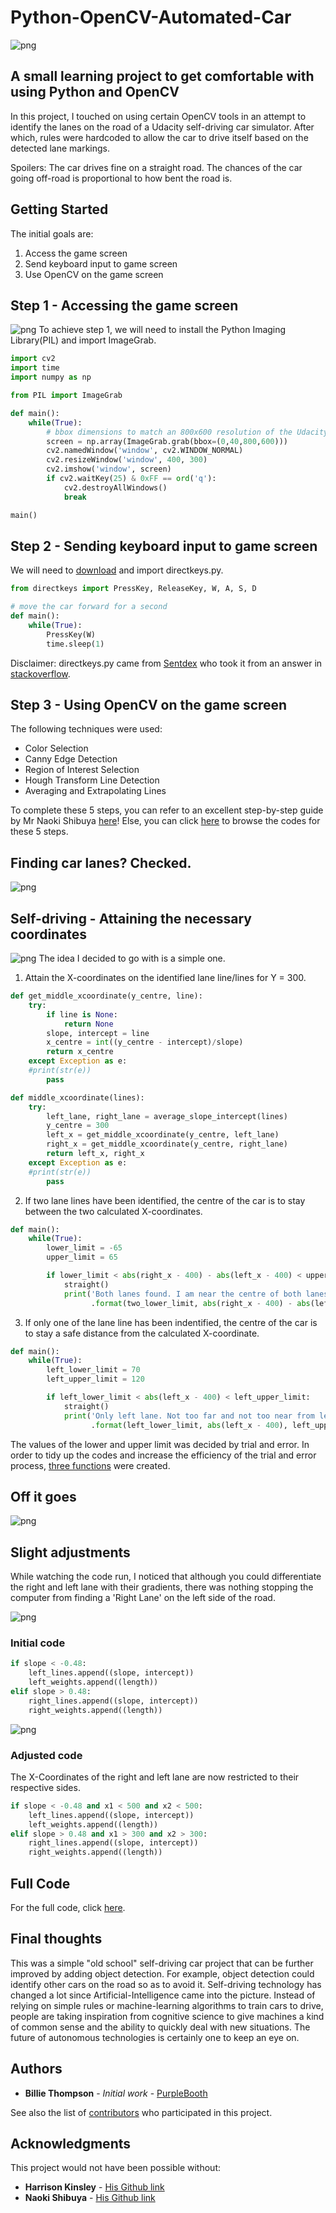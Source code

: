 # Python-OpenCV-Automated-Car

![png](Images/3.png)

## A small learning project to get comfortable with using Python and OpenCV
In this project, I touched on using certain 
OpenCV tools in an attempt to identify the lanes on the road of a Udacity self-driving car simulator. After which, rules were hardcoded to allow the car to drive itself based on the detected lane markings.
  
Spoilers: The car drives fine on a straight road. The chances of the car going off-road is proportional to how bent the road is.

## Getting Started
The initial goals are:
1) Access the game screen
2) Send keyboard input to game screen
3) Use OpenCV on the game screen


## Step 1 - Accessing the game screen
![png](Images/15.png)
To achieve step 1, we will need to install the Python Imaging Library(PIL) and import ImageGrab.
```python
import cv2
import time
import numpy as np

from PIL import ImageGrab

def main():
    while(True):
        # bbox dimensions to match an 800x600 resolution of the Udacity self-driving car simulator in windowed mode   
        screen = np.array(ImageGrab.grab(bbox=(0,40,800,600)))
        cv2.namedWindow('window', cv2.WINDOW_NORMAL)
        cv2.resizeWindow('window', 400, 300)
        cv2.imshow('window', screen)
        if cv2.waitKey(25) & 0xFF == ord('q'):
            cv2.destroyAllWindows()
            break

main()
```

## Step 2 - Sending keyboard input to game screen
We will need to [download](directkeys.py) and import directkeys.py.
```python
from directkeys import PressKey, ReleaseKey, W, A, S, D

# move the car forward for a second
def main():
    while(True):
        PressKey(W)
        time.sleep(1)
```
Disclaimer: directkeys.py came from [Sentdex](https://pythonprogramming.net/direct-input-game-python-plays-gta-v/) who took it from an answer in [stackoverflow](https://stackoverflow.com/questions/14489013/simulate-python-keypresses-for-controlling-a-game).

## Step 3 - Using OpenCV on the game screen
The following techniques were used:

- Color Selection
- Canny Edge Detection
- Region of Interest Selection
- Hough Transform Line Detection
- Averaging and Extrapolating Lines

To complete these 5 steps, you can refer to an excellent step-by-step guide by Mr Naoki Shibuya [here](https://github.com/naokishibuya/car-finding-lane-lines)! Else, you can click [here](Codes/OpenCV%20Steps%20%2B%20Averaging%20lines.py) to browse the codes for these 5 steps. 

## Finding car lanes? Checked.
![png](Images/18.png)

## Self-driving - Attaining the necessary coordinates
![png](Images/17.png)
The idea I decided to go with is a simple one. 
1) Attain the X-coordinates on the identified lane line/lines for Y = 300.
```python
def get_middle_xcoordinate(y_centre, line):
    try:
        if line is None:
            return None
        slope, intercept = line
        x_centre = int((y_centre - intercept)/slope)
        return x_centre
    except Exception as e:
    #print(str(e))
        pass

def middle_xcoordinate(lines):
    try:
        left_lane, right_lane = average_slope_intercept(lines)
        y_centre = 300
        left_x = get_middle_xcoordinate(y_centre, left_lane)
        right_x = get_middle_xcoordinate(y_centre, right_lane)
        return left_x, right_x
    except Exception as e:
    #print(str(e))
        pass
```
2) If two lane lines have been identified, the centre of the car is to stay between the two calculated X-coordinates.
```python
def main():
    while(True):
        lower_limit = -65
        upper_limit = 65

        if lower_limit < abs(right_x - 400) - abs(left_x - 400) < upper_limit:
            straight()
            print('Both lanes found. I am near the centre of both lanes, going straight. {} < {}value < {}'
                  .format(two_lower_limit, abs(right_x - 400) - abs(left_x - 400), two_upper_limit))
```

3) If only one of the lane line has been indentified, the centre of the car is to stay a safe distance from the calculated X-coordinate.
```python
def main():
    while(True):
        left_lower_limit = 70
        left_upper_limit = 120

        if left_lower_limit < abs(left_x - 400) < left_upper_limit:
            straight()
            print('Only left lane. Not too far and not too near from left lane, going straight. {} < {}value < {}'
                  .format(left_lower_limit, abs(left_x - 400), left_upper_limit))
```
The values of the lower and upper limit was decided by trial and error. In order to tidy up the codes and increase the efficiency of the trial and error process, [three functions](Codes/three_functions.py) were created.

## Off it goes
![png](Images/12.png)

## Slight adjustments
While watching the code run, I noticed that although you could differentiate the right and left lane with their gradients, there was nothing stopping the computer from finding a 'Right Lane' on the left side of the road. 

![png](Images/13.png)
### Initial code
```python
if slope < -0.48: 
    left_lines.append((slope, intercept))
    left_weights.append((length))
elif slope > 0.48:
    right_lines.append((slope, intercept))
    right_weights.append((length))
```
![png](Images/14.png)
### Adjusted code
The X-Coordinates of the right and left lane are now restricted to their respective sides.
```python
if slope < -0.48 and x1 < 500 and x2 < 500: 
    left_lines.append((slope, intercept))
    left_weights.append((length))
elif slope > 0.48 and x1 > 300 and x2 > 300:
    right_lines.append((slope, intercept))
    right_weights.append((length))
```

## Full Code
For the full code, click [here](Codes/Full_Code_Python_OpenCV_Automated_Car.py).

## Final thoughts
This was a simple "old school" self-driving car project that can be further improved by adding object detection. For example, object detection could identify other cars on the road so as to avoid it. Self-driving technology has changed a lot since Artificial-Intelligence came into the picture. Instead of relying on simple rules or machine-learning algorithms to train cars to drive, people are taking inspiration from cognitive science to give machines a kind of common sense and the ability to quickly deal with new situations. The future of autonomous technologies is certainly one to keep an eye on.


## Authors

* **Billie Thompson** - *Initial work* - [PurpleBooth](https://github.com/PurpleBooth)

See also the list of [contributors](https://github.com/your/project/contributors) who participated in this project.



## Acknowledgments
This project would not have been possible without:
* **Harrison Kinsley** - [His Github link](https://github.com/Sentdex/)
* **Naoki Shibuya** - [His Github link](https://github.com/naokishibuya)

